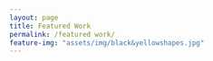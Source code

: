 ```yaml
---
layout: page
title: Featured Work
permalink: /featured work/
feature-img: "assets/img/black&yellowshapes.jpg"
---
```

